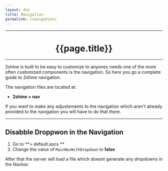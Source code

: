```yaml
---
layout: doc
title: Navigation 
permalink: /navigation/
---
```


---

# <center> {{page.title}}  </center>

---

2shine is built to be easy to customize to anyones needs one of the more often customized components is the navigation. 
So here you go a complete guide to 2shine navigation. 

The navigation files are located at: 
- **2shine > nav** 

If you want to make any adjustements to the navigation which aren't already provided to the navigation you will have to do that there. 


---

## Disabble Droppwon in the Navigation 

1. Go to **> default.ascx **
2. Change the value of `MainNavWithDropdown` to **false**

After that the server will load a file which doesnt generate any dropdowns in the Navbar. 

